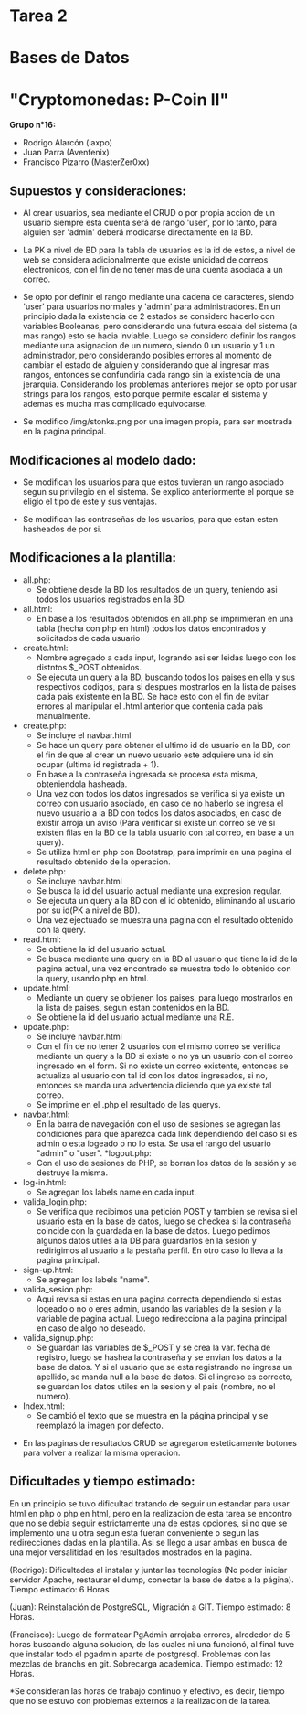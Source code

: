 # Tarea 2
# Bases de Datos
# "Cryptomonedas: P-Coin II"

**Grupo n°16:**

- Rodrigo Alarcón (laxpo)
- Juan Parra (Avenfenix)
- Francisco Pizarro (MasterZer0xx)

## Supuestos y consideraciones:

- Al crear usuarios, sea mediante el CRUD o por propia accion de un usuario siempre esta cuenta será de rango 'user', por lo tanto, para alguien ser 'admin' deberá modicarse directamente en la BD.

- La PK a nivel de BD para la tabla de usuarios es la id de estos, a nivel de web se considera adicionalmente que existe unicidad de correos electronicos, con el fin de no tener mas de una cuenta asociada a un correo.

- Se opto por definir el rango mediante una cadena de caracteres, siendo 'user' para usuarios normales y 'admin' para administradores. En un principio dada la existencia de 2 estados se considero hacerlo con variables Booleanas, pero considerando una futura escala del sistema (a mas rango) esto se hacia inviable. Luego se considero definir los rangos mediante una asignacion de un numero, siendo 0 un usuario y 1 un administrador, pero considerando posibles errores al momento de cambiar el estado de alguien y considerando que al ingresar mas rangos, entonces se confundiria cada rango sin la existencia de una jerarquia. Considerando los problemas anteriores mejor se opto por usar strings para los rangos, esto porque permite escalar el sistema y ademas es mucha mas complicado equivocarse.

- Se modifico /img/stonks.png por una imagen propia, para ser mostrada en la pagina principal.

## Modificaciones al modelo dado:

- Se modifican los usuarios para que estos tuvieran un rango asociado segun su privilegio en el sistema. Se explico anteriormente el porque se eligio el tipo de este y sus ventajas.

- Se modifican las contraseñas de los usuarios, para que estan esten hasheados de por si.

## Modificaciones a la plantilla:

* all.php:
   * Se obtiene desde la BD los resultados de un query, teniendo asi todos los usuarios registrados en la BD.
* all.html:
   * En base a los resultados obtenidos en all.php se imprimieran en una tabla (hecha con php en html) todos los datos encontrados y solicitados de cada usuario
* create.html:
   * Nombre agregado a cada input, logrando asi ser leidas luego con los distntos $_POST obtenidos.
   * Se ejecuta un query a la BD, buscando todos los paises en ella y sus respectivos codigos, para si despues mostrarlos en la lista de paises cada pais existente en la BD. Se hace esto con el fin de evitar errores al manipular el .html anterior que contenia cada pais manualmente.
* create.php:
   * Se incluye el navbar.html
   * Se hace un query para obtener el ultimo id de usuario en la BD, con el fin de que al crear un nuevo usuario este adquiere una id sin ocupar (ultima id registrada + 1).
   * En base a la contraseña ingresada se procesa esta misma, obteniendola hasheada.
   * Una vez con todos los datos ingresados se verifica si ya existe un correo con usuario asociado, en caso de no haberlo se ingresa el nuevo usuario a la BD con todos los datos asociados, en caso de existir arroja un aviso (Para verificar si existe un correo se ve si existen filas en la BD de la tabla usuario con tal correo, en base a un query).
   * Se utiliza html en php con Bootstrap, para imprimir en una pagina el resultado obtenido de la operacion.
* delete.php:
   * Se incluye navbar.html
   * Se busca la id del usuario actual mediante una expresion regular.
   * Se ejecuta un query a la BD con el id obtenido, eliminando al usuario por su id(PK a nivel de BD).
   * Una vez ejectuado se muestra una pagina con el resultado obtenido con la query.
* read.html:
   * Se obtiene la id del usuario actual.
   * Se busca mediante una query en la BD al usuario que tiene la id de la pagina actual, una vez encontrado se muestra todo lo obtenido con la query, usando php en html.
* update.html:
   * Mediante un query se obtienen los paises, para luego mostrarlos en la lista de paises, segun estan contenidos en la BD.
   * Se obtiene la id del usuario actual mediante una R.E.
* update.php:
   * Se incluye navbar.html
   * Con el fin de no tener 2 usuarios con el mismo correo se verifica mediante un query a la BD si existe o no ya un usuario con el correo ingresado en el form. Si no existe un correo existente, entonces se actualiza al usuario con tal id con los datos ingresados, si no, entonces se manda una advertencia diciendo que ya existe tal correo.
   * Se imprime en el .php el resultado de las querys.
* navbar.html:
   * En la barra de navegación con el uso de sesiones se agregan las condiciones para que aparezca cada link dependiendo del caso si es admin o esta logeado o no lo esta. Se usa el rango del usuario "admin" o "user".
*logout.php:
   * Con el uso de sesiones de PHP, se borran los datos de la sesión y se destruye la misma.
* log-in.html:
   * Se agregan los labels name en cada input.
* valida_login.php:
   * Se verifica que recibimos una petición POST y tambien se revisa si el usuario esta en la base de datos, luego se checkea si la contraseña coincide con la guardada en la base de datos. Luego pedimos algunos datos utiles a la DB para guardarlos en la sesion y redirigimos al usuario a la pestaña perfil. En otro caso lo lleva a la pagina principal.
* sign-up.html:
   * Se agregan los labels "name".
* valida_sesion.php:
   * Aqui revisa si estas en una pagina correcta dependiendo si estas logeado o no o eres admin, usando las variables de la sesion y la variable de pagina actual. Luego redirecciona a la pagina principal en caso de algo no deseado.
* valida_signup.php:
   * Se guardan las variables de $_POST y se crea la var. fecha de registro, luego se hashea la contraseña y se envian los datos a la base de datos. Y si el usuario que se esta registrando no ingresa un apellido, se manda null a la base de datos. Si el ingreso es correcto, se guardan los datos utiles en la sesion y el pais (nombre, no el numero).
* Index.html:
   *  Se cambió el texto que se muestra en la página principal y se reemplazó la imagen por defecto.

- En las paginas de resultados CRUD se agregaron esteticamente botones para volver a realizar la misma operacion.

        

## Dificultades y tiempo estimado:

En un principio se tuvo dificultad tratando de seguir un estandar para usar html en php o php en html, pero en la realizacion de esta tarea se encontro que no se debia seguir estrictamente una de estas opciones, si no que se implemento una u otra segun esta fueran conveniente o segun las redirecciones dadas en la plantilla. Asi se llego a usar ambas en busca de una mejor versalitidad en los resultados mostrados en la pagina.

(Rodrigo): Dificultades al instalar y juntar las tecnologías (No poder iniciar servidor Apache, restaurar el dump, conectar la base de datos a la página). Tiempo estimado: 6 Horas

(Juan): Reinstalación de PostgreSQL, Migración a GIT. Tiempo estimado: 8 Horas.

(Francisco): Luego de formatear PgAdmin arrojaba errores, alrededor de 5 horas buscando alguna solucion, de las cuales ni una funcionó, al final tuve que instalar todo el pgadmin aparte de postgresql. Problemas con las mezclas de branchs en git. Sobrecarga academica. Tiempo estimado: 12 Horas.

*Se consideran las horas de trabajo continuo y efectivo, es decir, tiempo que no se estuvo con problemas externos a la realizacion de la tarea.

